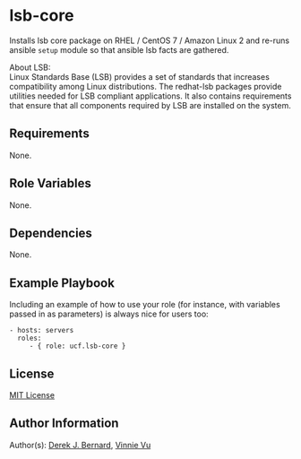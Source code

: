 lsb-core
=========

Installs lsb core package on RHEL / CentOS 7 / Amazon Linux 2 and re-runs ansible `setup` module so that ansible lsb facts are gathered.  

About LSB:<br>
Linux Standards Base (LSB) provides a set of standards that increases compatibility among Linux distributions. The redhat-lsb packages provide utilities needed for LSB compliant applications. It also contains requirements that ensure that all components required by LSB are installed on the system. 

Requirements
------------

None.

Role Variables
--------------

None.

Dependencies
------------

None.

Example Playbook
----------------

Including an example of how to use your role (for instance, with variables passed in as parameters) is always nice for users too:

    - hosts: servers
      roles:
         - { role: ucf.lsb-core }

License
-------

[MIT License](https://github.com/UCF/ansible-role-lsb-core/blob/master/LICENSE)

Author Information
------------------

Author(s): [Derek J. Bernard](https://github.com/derekjbernard), [Vinnie Vu](https://github.com/vinhtvu2)
